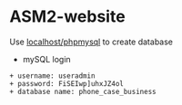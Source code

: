 # ASM2-website

Use [localhost/phpmysql](http://localhost/phpmysql) to create database
* mySQL login
```
+ username: useradmin
+ password: FiSEIwp]uhxJZ4ol
+ database name: phone_case_business
```
